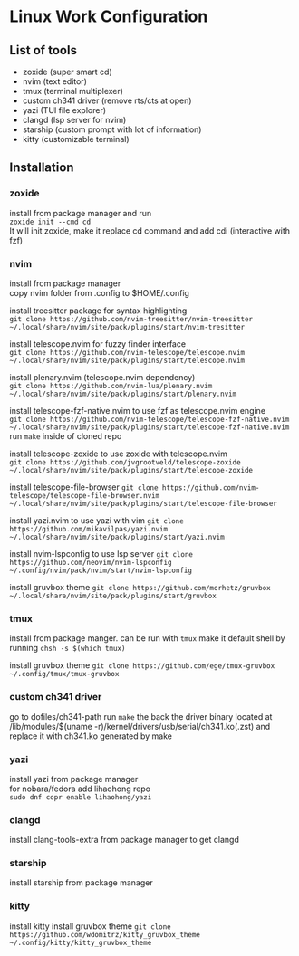 # Linux Work Configuration

## List of tools
* zoxide (super smart cd)
* nvim (text editor)
* tmux (terminal multiplexer)
* custom ch341 driver (remove rts/cts at open)
* yazi (TUI file explorer)
* clangd (lsp server for nvim)
* starship (custom prompt with lot of information)
* kitty (customizable terminal)

## Installation

### zoxide
install from package manager and run  
```zoxide init --cmd cd```  
It will init zoxide, make it replace cd command and add cdi (interactive with fzf)  

### nvim
install from package manager  
copy nvim folder from .config to $HOME/.config  

install treesitter package for syntax highlighting  
```git clone https://github.com/nvim-treesitter/nvim-treesitter ~/.local/share/nvim/site/pack/plugins/start/nvim-tresitter```

install telescope.nvim for fuzzy finder interface  
```git clone https://github.com/nvim-telescope/telescope.nvim ~/.local/share/nvim/site/pack/plugins/start/telescope.nvim```  

install plenary.nvim (telescope.nvim dependency)  
```git clone https://github.com/nvim-lua/plenary.nvim ~/.local/share/nvim/site/pack/plugins/start/plenary.nvim```  

install telescope-fzf-native.nvim to use fzf as telescope.nvim engine  
```git clone https://github.com/nvim-telescope/telescope-fzf-native.nvim ~/.local/share/nvim/site/pack/plugins/start/telescope-fzf-native.nvim```  
run ```make``` inside of cloned repo  

install telescope-zoxide to use zoxide with telescope.nvim  
```git clone https://github.com/jvgrootveld/telescope-zoxide ~/.local/share/nvim/site/pack/plugins/start/telescope-zoxide```  

install telescope-file-browser
```git clone https://github.com/nvim-telescope/telescope-file-browser.nvim ~/.local/share/nvim/site/pack/plugins/start/telescope-file-browser```  

install yazi.nvim to use yazi with vim
```git clone https://github.com/mikavilpas/yazi.nvim ~/.local/share/nvim/site/pack/plugins/start/yazi.nvim```  

install nvim-lspconfig to use lsp server
```git clone https://github.com/neovim/nvim-lspconfig ~/.config/nvim/pack/nvim/start/nvim-lspconfig```  

install gruvbox theme
```git clone https://github.com/morhetz/gruvbox ~/.local/share/nvim/site/pack/plugins/start/gruvbox```  

### tmux
install from package manger.
can be run with
```tmux```
make it default shell by running
```chsh -s $(which tmux)```

install gruvbox theme
```git clone https://github.com/ege/tmux-gruvbox ~/.config/tmux/tmux-gruvbox```  

### custom ch341 driver
go to dofiles/ch341-path
run 
```make```
the back the driver binary located at 
/lib/modules/$(uname -r)/kernel/drivers/usb/serial/ch341.ko(.zst)
and replace it with ch341.ko generated by make

### yazi
install yazi from package manager  
for nobara/fedora add lihaohong repo  
```sudo dnf copr enable lihaohong/yazi```

### clangd
install clang-tools-extra from package manager to get clangd

### starship
install starship from package manager

### kitty
install kitty
install gruvbox theme
```git clone https://github.com/wdomitrz/kitty_gruvbox_theme ~/.config/kitty/kitty_gruvbox_theme```  
